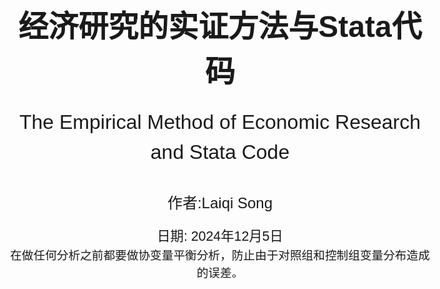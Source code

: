 <!-- 封面样式 -->
<style>
@page {
    size: A4;
    margin: 20mm;
}
body {
    font-family: Arial, sans-serif;
    font-size: 14pt;
    line-height: 1.5;
}
.cover-page {
    display: flex;
    flex-direction: column;
    justify-content: center;
    align-items: center;
    height: 100vh;
    text-align: center;
}
.cover-title {
    font-size: 36pt;
    font-weight: bold;
    margin-bottom: 20px;
}
.cover-subtitle {
    font-size: 24pt;
    margin-bottom: 40px;
}
.cover-author {
    font-size: 18pt;
    margin-bottom: 20px;
}
.cover-date {
    font-size: 16pt;
}
</style>

<!-- 封面内容 -->
<div class="cover-page">
    <div class="cover-title">经济研究的实证方法与Stata代码</div>
    <div class="cover-subtitle">The Empirical Method of Economic Research and Stata Code</div>
    <div class="cover-author">作者:Laiqi Song</div>
    <div class="cover-date">日期: 2024年12月5日</div>
    在做任何分析之前都要做协变量平衡分析，防止由于对照组和控制组变量分布造成的误差。
</div>

- [1.Random Experiment](#1random-experiment)
  - [1.1 Field Experiment](#11-field-experiment)
- [2.OLS](#2ols)
  - [1. **OLS回归** ](#1-ols回归-)
  - [2. **加权回归** ](#2-加权回归-)
  - [3. **广义最小二乘** ](#3-广义最小二乘-)
  - [4. **迭代加权最小二乘方法（不要求）** ](#4-迭代加权最小二乘方法不要求-)
  - [5. **岭回归** ](#5-岭回归-)
  - [5. **Lasso回归** ](#5-lasso回归-)
- [3.Limit dependent varible](#3limit-dependent-varible)
  - [1. **Logit模型** ](#1-logit模型-)
  - [2. **Probit模型**  ](#2-probit模型--)
  - [3. **泊松分布**](#3-泊松分布)
  - [4. **负二项回归**](#4-负二项回归)
  - [5. **零膨胀**](#5-零膨胀)
  - [6. **截尾回归**](#6-截尾回归)
  - [7. **Tobit模型**  ](#7-tobit模型--)
  - [8. **拟合优度**](#8-拟合优度)
- [4.Matching](#4matching)
  - [1. **精确匹配** ](#1-精确匹配-)
  - [2. **模糊匹配**](#2-模糊匹配)
  - [3. **倾向得分匹配PSM** ](#3-倾向得分匹配psm-)
- [5.Instrument Variable](#5instrument-variable)
  - [**1.弱工具变量检验**](#1弱工具变量检验)
  - [**2.外生性（排除性）检验**](#2外生性排除性检验)
  - [**3.过度识别检验**](#3过度识别检验)
  - [**4.Bartik Instrument（移动份额工具变量）**](#4bartik-instrument移动份额工具变量)
- [6.Panel Data](#6panel-data)
  - [**1.固定效应**](#1固定效应)
- [7.DID](#7did)
  - [**1.平行趋势假定（无法直接检验）**](#1平行趋势假定无法直接检验)
  - [**2.不满足平行趋势假定的解决方法**](#2不满足平行趋势假定的解决方法)
  - [***3.DID形式***](#3did形式)
  - [4.DID的扩展](#4did的扩展)
  - [**4.事件研究法ES**](#4事件研究法es)
- [8.RDD](#8rdd)
  - [**1.断点估计假设**](#1断点估计假设)
  - [**2.断点估计**](#2断点估计)
- [9.CIC](#9cic)
  - [1.CIC的原理](#1cic的原理)
  - [2.代码](#2代码)
- [10.SCM](#10scm)
  - [1.简介以及注意事项](#1简介以及注意事项)
  - [2.代码](#2代码-1)
- [11.时间序列模型](#11时间序列模型)
  - [1 有限分布滞后模型](#1-有限分布滞后模型)
  - [2.数据的趋势与季节性问题](#2数据的趋势与季节性问题)
- [12.生存分析](#12生存分析)
- [实用小代码stata](#实用小代码stata)
- [一些方法](#一些方法)
- [一些知识](#一些知识)

<div style="page-break-after: always;"></div>

## <div style="font-size:25px;text-align:center;">1.Random Experiment</div>

1. 在进行因果估计之前为了避免存在样本分布问题，或者选择性问题，通常会对对照组和样本组进行随机化分析，即计算对照组和实验组具有近似的样本分布。这样可以表示条件独立性。

    ```stata
    // 随机实验验证 对于分组进行验证 检查子组内的平衡
    gen subgroup = group(变量) // 生成分组变量   这个公式会生成一个新的变量，这个变量是根据原来的变量进行取分组值的
    bysort subgroup: summarize(变量) // 按照分组变量进行分组，然后对变量进行描述性统计 因为产生的太快了，需要一个变量一个变量跑 ，然后j子组内对照组和实验组进行对比
    ```

    - **分组求回归等公式**

    ```stata
    // 分组求回归等公式
    bys subgroup: logit/reg y x
    ```

2. 异方差和同方差的检查

   ```stata
   reg price rm crim //首先普通回归，看其残差图的分布推知误差，因为残差基本包含误差。
   rvfplot  //绘制残差图
   ```

3. 多重共线性检验

   ```stata
    reg y x controls //将面板数据当成截面数据做回归
    estat vif //方差膨胀因子 ，VIF最大不超过10，严格来说不应高于5
   ```

### <div style="font-size:25px;text-align:center;">1.1 Field Experiment</div>

田野试验结合 **实验室高度受控的环境以及自然试验的可拓展性的优点**，是一种在现实世界进行但是收到高度控制的实验，例如：对于控制组进行安慰剂处理，而对实验组进行实际处理来消除其他细小的差别。

***用处：***
其可以很好的控制一些心理变量，也具有较强的外部效度，同时也可以尽可能多控制其他的变量。

<!-- ------------------------------------------------------- -->

<div style="page-break-after: always;"></div>

## <div style="font-size:25px;text-align:center;">2.OLS</div>

>OLS的基本假设：
>1. 线性：因变量和自变量之间是线性关系
>2. 严格外生性：自变量与误差项之间不存在相关性，这保证了$E(\xi_i)=0$以及$E(\xi_ix_i)=0$  其检验为：研究人员可以比较 FE 和 FD 估计，或者在使用 IV 时比较 FE-2SLS 和 FD-2SLS 估计。如果二者产生显著差异，往往是违反了严格外生性。
>3. 无多重共线性：自变量之间不存在高度相关性
>4. 球形扰动项：同方差，无自相关

***误差项和残差项的是不同的，误差项就在那里，但是分布不知道，但是残差项则是根据你估计的好坏变化。***
>异方差指的是误差，由于误差项不确定，所以假设对于每一个i都有一个分布，由$\beta$的推导知异方差的影响，从回归分布图也可以看出来，同方差的分布相对于回归线是均匀的，但是异方差不均匀。（误差由于截距的存在，均值为0）

### <div style="font-size:20px;">1. **OLS回归** </div>

在进行ols回归时，为了保证ols估计无偏，满足条件，需要保证其是线性的。***利用作图***

```stata
reg y x1 x2 x3 //robust 异方差情况，可以通过i.x加固定效应
```

### <div style="font-size:20px;">2. **加权回归** </div>

由于不同方差的存在，直观上来说，对不同方差的数据进行相同加权是不合理的，***大方差加小权***。其中一个方法：用方差的倒数进行最小残差加权。
$$
\hat\mu= \arg \mathop{\min}\limits_{\mu} \sum_1^n \frac{(y-\mu)^2}{\sigma^2}
$$

```stata
reg y x1 x2 x3 [aweight = weight] //加权回归
```

此时ols是无偏的，但不是BLUE的。加权ols很好解决这一点。
***由于需要确切的知道误差的方差，这在现实中是不可能的，所以一般使用自己的加权，或者使用robust***

### <div style="font-size:20px;">3. **广义最小二乘** </div>
***当误差的方差已知（需要预测方差的形式）***，那么根据思想:
模型$y=x\beta+\epsilon$ 两边乘$\Sigma^{\frac{-1}{2}}$ 
以下是将该式子翻译为LaTeX代码的结果：
$$
y^* \triangleq \Sigma^{-1/2}y = \Sigma^{-1/2}X\beta + \Sigma^{-1/2}\varepsilon \triangleq X^*\beta + \varepsilon^*, \quad \varepsilon^* \sim (0, I_{n})
$$
已知该模型满足GM假设，则误差项的误差平方和为 
$$\Vert y^*-x^*\beta \Vert = (y-x\beta)^T\Sigma^{-1}(y-x\beta)$$ 
则其最优BLUE的估计$\hat{\beta}_{GLS}=(x^{*T}x^*)^{-1}x^{*T}y=(x^T\Sigma^{-1}x)^{-1}x^T\Sigma^{-1}y$
这就是广义最小二乘估计。

```stata
reg price rm crim
gen lny_resid = log(resid^2) //产生残差平方和对数的变量（为了线性回归回归）
reg lny_resid rm crim //进行残差回归，估计残差的具体形式
predict lnh, xb  //线性预测残差
gen var_pred = exp(lnh)  //预测的恢复 这里预测方差的形式
gls price rm crim, weights(var_pred)//GLS回归，使用var_pred为权重
```

### <div style="font-size:20px;">4. **迭代加权最小二乘方法（不要求）** </div>
若方差是较为复杂项，其中的方差也有参数需要求解，那么方法就是迭代加权。即固定$\theta$然后运用GLS，然后固定$\beta$，残差求解$\theta$
$$
Q(\theta,\beta)=(y-x\beta)^T\Sigma^{-1}(\theta)(y-x\beta)+log|\Sigma(\theta)|
$$

### <div style="font-size:20px;">5. **岭回归** </div>

[岭回归细节](https://www.bbbdata.com/text/29)
在普通的ols回归中，我们需要满足非共线性或秩条件，当存在共线性时会导致估计出现巨大偏误，参数无法估计，多重共线性检验可以用**vif**。而岭回归则可以避免这个问题，通过岭回归作为一种正则化方法。
**思想：** 核心思想是在OLS的基础上引入一个正则化项，通过对回归系数进行调整来 ***解决多重共线性问题*** 。正则化项是一个惩罚项，它能够约束回归系数的大小，降低模型的复杂度，防止过拟合
其损失函数为：
$$
L(w)=\sum_{i=1}^{N}(y-xw)^2+\alpha \sum_{i=1}^{n}(w_i)^2  
$$
其中$\alpha$为惩罚系数 ，n为系数数量
求解得$W=(X^TX+\alpha I)^{-1}X^TY$ 此时 对于x的秩条件放松，秩条件必然满足，$\alpha$控制的系数的大小
***怎么控制$\alpha$:*** ***岭迹图***，找到合适的$\alpha$，即不停的变动$\alpha$，然后看其残差的变化。
<div align="center">
    <img src="岭迹图.png" width="50%">
</div>

***确定思想：***（存在优先级）

- w,不要过大，过大会导致不稳定
- $\alpha尽量小$：在保障w不太大的情况下，尽量取更小的$\alpha$，防止过强的惩罚

<div align="center">
    <img src="岭回归情况2.png" width="50%">
</div>
<div  style="text-align:center;">不选</div>
<div align="center">
    <img src="岭回归情况1.png" width="50%">
</div>
<div  style="text-align:center;">w一般需要比较稳定</div>

```stata
//岭回归
ridgereg y x1 x2 x3..., l(lamda_value)  //lamda_value表示惩罚系数
// 定义一个岭参数的取值范围，这里从0.1到1，间隔为0.1
forvalues lambda = 0.1(0.1)1 {
    ridgereg y x, l(`lambda')
    est store ridge_`lambda'  // 将每次的估计结果存储起来，方便后续比较等操作
}
```

```stata
//岭迹图
// 选择因变量和自变量，这里以mpg为因变量，weight、length等为自变量举例
local yvar mpg
local xvars weight length foreign
//得到自变量的数量
local k : word count `x'
// 创建一个矩阵来存储系数估计值，行数为lambda值的数量，列数为自变量数量 + 1（包括lamda）
matrix coef_matrix = J(`=word count `lambda_values`',`=`k'+1',.)
// 循环进行岭回归并存储系数
local i = 1
foreach lambda of local lambda_values {
    ridgereg `yvar' `xvars', l(`lambda')
    matrix coef_matrix[`i',1] = `lambda' // 存储lambda值在第一列
    forvalues j = 1/`k' {
        matrix coef_matrix[`i',`j'+1] = _b[`xvars'[`j']]
    }
    local i = `i'+1
}
```

### <div style="font-size:20px;">5. **Lasso回归** </div>

*lasso回归也是为了治疗共线性，但是不像岭回归那样，其稀疏性会帮助去除一些变量，而不是保证秩条件，更加残暴* Lasso只起到变量筛选的问题
Lasso回归是在岭回归的基础上将惩罚函数改为了绝对值的函数，其损失函数为：
$$
L(w)=\sum_{i=1}^{N}(y-xw)^2+\alpha \sum_{i=1}^{n}|w_i|
$$
其他基本不变。Lasso方法一般采用坐标下降法进行求解初始化后不停迭代w，最后达到驻点。

<div align="center">
    <img src="迭代过程.png" width="50%">
</div>

***lasso reg***：
$$
  \mathop{\min}\limits_{w,b} \sum_{i=1}^{N}(y-xw)^2 \\
  s.t. \Vert w \Vert_1 \leq t
$$
***ridge reg：***
$$
  \mathop{\min}\limits_{w,b} \sum_{i=1}^{N}(y-xw)^2 \\
  s.t. \Vert w \Vert_2^2 \leq t
$$
可将t看作惩罚系数的程度，t越小，惩罚力度越大
<div align="center">
    <img src="稀疏性.png" width="50%">
</div>

易知，lasso的约束是正方形，而岭回归的约束则是圆形，因此lasso更容易产生稀疏性。KKT条件更容易到坐标轴上，因此更容易产生 ***稀疏性(去除不适合的变量)***。

```stata
lasso logit xy , selection(cv, alllambdas) stop(0) //lasso回归 可以根据数据选择logit还是liner，其中cv是交叉验证，alllambdas是所有的lamda值
Lassoknots //选择选值过程
Lassoknots //绘制交叉验证图，给出不同lamda下的交叉验证结果
coefpath,legend(on position(12) cols(4)) //coefpath函数来绘制lasso的系数路径（coefficient paths）
```

<!-- ------------------------------------------------------- -->
<div style="page-break-after: always;"></div>

## <div style="font-size:25px;text-align:center;">3.Limit dependent varible</div>

***为什么受限被解释变量不能使用OLS：OLS会产生异方差问题，同时会导致预测值大于1或者小于0，这没有意义。***
当相关变量是虚拟变量或选择变量时，我们必须使用其他模型，例如 logit 或probit模型来估计模型

### <div style="font-size:20px;">1. **Logit模型** </div>

```stata
logit y x1 x2 x3 //默认使用最大似然估计
//关于logit的迭代(optimal函数的要求)以及公式可以看崔学彬的ppt，就是MLE和回归的替换
logit y x1 x2 x3, or //odds ratio输出就是 exp(\beta)
//由于我们只能通过Odds变化的倍数推断出概率的变化方向，
//为了推断自变量变化一单位实际概率的变化。用边际处理利用logit求平均处理效应
margins, dydx(x1) //其求x1对因变量的平均处理效应，系数为概率变化值（百分比衡量）
//当 x1增加 1 个单位时，y=1的概率变化的百分比
margins, dydx(x1) at(x1=0) //求x1=0时的平均处理效应，其他值为均值
margins, dydx(x1) atmeans //求均值时的平均处理效应
```

<div style="color:blue;"><b>logit模型使用logit函数，而probit使用逆正态函数函数</b></div>  

### <div style="font-size:20px;">2. **Probit模型**  </div>

```stata
probit y x1 x2 x3 //默认使用最大似然估计
//由于无法使用probit模型求解odds，只能使用边际处理
margins, dydx(x1) //其求x1对因变量的平均处理效应，系数为概率变化值（百分比衡量）
//当 x1增加 1 个单位时，y=1的概率变化的百分比（概率本来就是百分比）
margins, dydx(x1) at(x1=0) //求x1=0时的平均处理效应
margins, dydx(x1) atmeans //求均值时的平均处理效应
```

### <div style="font-size:20px;">3. **泊松分布**</div>

条件1：一个事件的发生不影响其它事件的发生，即事件独立发生，不存在传染性、聚集性的事件。
条件2：因变量Y服从Poisson分布，总体均数𝜆 =总体方差σ²。

```stata
poisson y x1 x2 x3 vce(robust) //泊松回归,robust是异方差情况
poisson, irr //输出的是其均值变化倍数$exp(\beta)$，那么是期望发生次数𝜆的变化倍数
margins x //边际处理，得出平均发生次数,其他值为均值，是指变化一单位的因变量的变化
estat gof //泊松分布是否符合我们的数据，需要拟合优度卡方检验在统计上不显著
```

### <div style="font-size:20px;">4. **负二项回归**</div>

其服从的Poisson分布强度参数λ服从γ分布时，所得到的复合分布即为负二项分布
在负二项分布中，λ 是一个随机变量，方差λ(1+kλ)远大于其平均数，k为非负值，表示计数资料的离散程度。当趋近于0时，则近似于Poisson分布，过离散是负二项分布相对于Poisson分布的重要区别和特点。
可用拉格朗日算子统计量检验是否存在过离散，

```stata
nbreg y x1 x2 x3, vce(robust) //负二项回归
//负二项回归实际上和泊松回归一样，其数据过于离散，stata结果可以像泊松回归一样进行解释
//同时会输出一个拉格朗日算子统计量检验是否存在过离散。若原假设成立就可以用
```

### <div style="font-size:20px;">5. **零膨胀**</div>

其主要为了解决数据中存在大量的0值，同时其数据分布不符合泊松分布，因此需要进行零膨胀回归
零膨胀模型有两部分，泊松计数模型和用于预测多余零的 logit 模型
stata提供了Vuong统计量,Vuong”统计量很大 (为正数)，则应该选择零膨胀泊松回归

```stata
zinb y x1 x2 x3, vce(robust) //零膨胀负二项回归
//forcevuong: 用于比较 zinb和nb的模型效果
//forcevuong不能与 vce() cluster standard error 同用, 可先比较两个模型后再聚合标准误
zip y x1 x2 x3, vce(robust) //零膨胀泊松回归 参数与上同
```

### <div style="font-size:20px;">6. **截尾回归**</div>

截尾回归是指因变量的观测值只能在某个区间内取值，而不能取到某个区间之外的值。截尾回归的模型是对数线性模型，其估计方法是最大似然估计法。

```stata
truncreg y x1 x2 x3, ll(0) ul(1) //截尾回归 ll() 选项表示发生左截断的值，ul() 选项用于指示右截断值
```

### <div style="font-size:20px;">7. **Tobit模型**  </div>

归并回归 (censored regression) 模型
*当某个值大于或等于某一阈值时，就会出现上述归并，因此真实值可能等于某一阈值，但也可能更高*

```stata
tobit y x1 x2 x3 //截尾回归 ll() 选项表示发生左截断的值，ul() 选项用于指示右截断值
```

### <div style="font-size:20px;">8. **拟合优度**</div>

- Likelihood ratio index (LRI)似然比指数

   ```stata
   //需要储存模型
   estimates store 名称
   lrtest reduced_model full_model //需要其拒绝原假设
   ```

- Akaike Information Criterion (AIC)
   自动输出越小越好
- Bayesian Information Criterion (BIC)

    ```stata
    estat ic //输出AIC和BIC 选择最小的
    ```

- Hit rate


<!-- ------------------------------------------------------- -->
<div style="page-break-after: always;"></div>

## <div style="font-size:25px;text-align:center;">4.Matching</div>

<p style="text-align:center;"><span style="font-weight:bold;color:red;background-color: yellow">匹配的思路比较简单：匹配与处理组近似的反事实组进行平均</span></p>

###  <div style="font-size:20px;">1. **精确匹配** </div>

```stata
//需要两个数据集
merge 1:1 x using data2 //精确匹配,匹配后会生成一个新的数据集，其中包含了匹配成功的观测值
```

###  <div style="font-size:20px;">2. **模糊匹配**</div>

stata中没有模糊匹配的专有代码

```stata
//同一数据集中两列中的数据
matchit varname1 varname2 [, options]
*- 两个不同数据集中的数据
matchit idmaster txtmaster using "data2.dta"
//quired(varlist) 为可选择的命令，其允许用户指定一个或多个必须完全匹配的变量
reclink varlist using filename , idmaster(varname) idusing(varname) gen(newvarname) [required(varlist)]
//method()：reclink支持多种匹配方法
//idmaster(varname) idusing(varname)不一定相同
```

###  <div style="font-size:20px;">3. **倾向得分匹配PSM** </div>

其具有降维的力量，同时避免了因协变量较多带来的维度诅咒问题。由于倾向得分匹配是被处理的概率，因此可以通过被处理概率来进行匹配。即可以用Logit或Probit模型来估计倾向得分
这是由于倾向得分定理表示得分值也满足条件独立性，因此可以消除选择偏误。

- 倾向得分匹配

    ```stata
    logit treat x1 x2 x3 //使用treat作为因变量，其他协变量进行估计得分，这估计的是协变量相同时被处理的概率
    predict pscore, pr
    psmatch2 treat, pscore(pscore) outcome(y) //进行匹配
    ```

- 近邻匹配

    ```stata
    psmatch2 treat x1 x2, outcome(y) neighbor(n) //进行近邻匹配 1对n
    ```

- 带卡尺近邻匹配

    ```stata
    psmatch2 treat x1 x2, outcome(y) caliper(0.1) n(1) //进行近邻匹配 1对1,卡尺为0.1，只有在卡尺内部才行
    ```

- 核匹配
    核函数与其他的匹配不同，核函数会利用所有的数据，依据核函数进行加权。即对他们的Y进行加权

    ```stata
    psmatch2 treat x1 x2, outcome(y) kernel kerneltype(normal/biweight/epan/uniform/tricube) //进行核匹配
    ```


<!-- ------------------------------------------------------- -->
<div style="page-break-after: always;"></div>

## <div style="font-size:25px;text-align:center;">5.Instrument Variable</div>

我们在使用工具变量时，需要进行检验，最常见的就是排除性和相关性。  
进行IV时我们需要讲故事，并且数据检验其合理性：同时其最基础的工具变量回归的代码如下
***2sls只有当满足5个假设时才能是LATE，不然就是ATE，但是此时不准确，此时的2sls得出的系数由于工具变量的抵抗依从性，出现问题。***
```stata
ivregress 2sls y (x1 = z1 z2) x2 x3, robust
```

### <div style="font-size:20px;">**1.弱工具变量检验**</div>

1. **F检验**

    ```stata
    reg y x ,robust  // OLS回归估计
    ivregress 2sls y (x=z1,z2),robust  // 2SLS回归估计   
    reg x z1 z2,robust  // 第一阶段回归估计
    test z1 z2   //查看是否有弱工具变量问题，F检验 大于10即可 F估计与弱IV的关系来自于causal inference
    ```

    <div style="color:blue;"><b>可以通过以上的第一阶段回归查看第一阶段的参数从而判断工具变量的相关性</b></div>  
    也可以比较OLS和2SLS的结果，看看是否有差异

2. **Cragg-Donald检验**  
   一般条件是同方差，无自相关
    原假设是好的
    ```stata
    ivreg2 y (x1 x2 = z1 z2), robust  //Cragg-Donald检验,要大于 10
    ```
    假设扰动项为iid，则看CDW检验统计量。如果不对扰动项作iid的假设，则看KP W rk F统计量。所以加r选项时才有KP W rk F统计量，不加则没有。不管加不加r选项，CDW统计量总有。通常建议加上r选项
3. **Kleibergen-Paap Wald rk 检验** 无iid假设

    ```stata
    ivreg2 y (x1 x2 = z1 z2), robust   //Kleibergen-Paap检验,要大于 10。要求p值不能大于0.1
    ```
    在iid情况下看Anderson LM 统计量，在非iid情况下看Kleibergen-Paap rk LM统计量

4. **最小特征统计量** 大于10即可

### <div style="font-size:20px;">**2.外生性（排除性）检验**</div>

1. **Hausman检验**  

    ```stata
    //豪斯曼检验 这是在同方差条件下的检验
    reg y x1 x2
    estimates store ols
    ivregress 2sls y (x1 = z) x2
    estimates store iv
    hausman iv ols, constant sigmamore
    //chi - squared和p - value。p 小于0.05，拒原，认为变量是内生变量,p最好大一点
    ```

2. **DWH检验**  

    用上一个检验的结果就行，也会输出DWH检验的结果。这是在异方差条件下的检验

3. **GMM估计**

    ```stata
    ivregress gmm y (x1 = z1 z2), twostep robust     
    estat overid   //原假设：工具变量是有外生的
    ```

### <div style="font-size:20px;">**3.过度识别检验**</div>

1. **Sargan检验**  用于线性模型中的工具变量过度识别检验 --*需要满足工具变量多于内生变量*

    ```stata
    ivregress 2sls y (x1 = z1 z2)     //原假设为所有变量外生
    ```

2. **Anderson - Rubin 检验**  用于非线性模型或联立方程模型中的工具变量过度识别检验 --*需要满足工具变量多于内生变量* 
    以联立方程模型为例

    ```stata
    sysreg (eq1: y1 = x1 x2 (y2 = z1 z2)) (eq2: y2 = x3 x4 (y1 = z3 z4))
    test [eq1_y2] [eq2_y1]  // 原假设是不存在过度识别问题
    ```

3. **Hansen J统计量** 非iid时用Hansen J统计量
   和Sargon检验类似 非iid时用Hassen统计量 原假设为所有变量外生，iid时用Sargan统计量

### <div style="font-size:20px;">**4.Bartik Instrument（移动份额工具变量）**</div>

[Bartik Instrument解释](https://zhuanlan.zhihu.com/p/660930665)

工具变量可以很好的解决内生性问题，但最大的难点在于寻找合适的工具变量，因此发展出来两种寻找工具变量的思路。

一是，寻找一个巧妙的变量IV，使得IV与自变量相关（相关性假设）但是与扰动项不相关（外生性假设），并且通过了“弱工具变量检验”和“排他性检验”之后才能作为一个合格的IV，常见的IV有：气候、空间距离、犯罪率……但寻找这些变量通常比较困难，需要一定的创造性和想象力

二是，既然工具变量要求满足“相关性”和"外生性“的要求，**那就在已有变量的基础上构建一个新的外生的变量使其满足这2个要求**

1. **假设：（1）假设地区之间相互独立，忽略空间溢出或相关性；（2）假设样本数据具有稳定状态。（3）当各地区不同行业在初始年份的就业份额是外生时，才能保证TSLS估计量的一致性，此时可以使用Bartik IV**
在Bartik IV之前，常见在已有变量基础上构建新的外生IV的方法为"行业内其他公司（核心自变量）的均值（其他iv的构建）

<div align="center">
    <img src="Bartik代码.png" width="70%">
</div>

2. ***何时使用Bartik IV？***：
Bartik工具的原理是基于初始年份地区内行业的就业份额与国家层面行业的就业增长率的加权平均来构造Bartik IV。当劳动供给弹性估计方程的残差项  与地区层面行业的就业增长率相关时，可以使用Bartik IV解决面临的内生性问题

**在有限样本中，使用Bartik工具的两阶段估计量与使用行业份额作为工具的GMM估计量是等价的**

<div align="center">
    <img src="Bartik思路.png" width="70%">
</div>

3. **为什么使用Bartik IV？**

*本质*：利用个体初始的份额构成和总体的增长率来模拟出历年的估计值，得到的*估计值与实际值之间高度相关*，但与其他的残差项*并不相关*

通过论证发现，基于Bartik IV的两阶段最小二乘估计量在数值上等于以地方行业初始年份的份额为IV、以全国行业增长率为权重矩阵得到的GMM估计量，且份额衡量了对共同冲击的暴露程度，**Bartik IV估计以份额的外生性为前提。**

4. **如何使用Bartik IV？**

    检验外生性：
    1. 计算相关性
    2. 在受到冲击之前，检验具有不同行业份额地区的变化是否满足平行趋势，可以根据具有最大Rotemberg权重的工具来观察平行趋势，以及基于总体Bartik工具来观察平行趋势
    3. 利用过度识别检验来判断行业份额的外生性。该方法的前提假设是工具变量对所有个体的影响相同，即同质影响

5. Stata操作：ssaggregate 命令
   ```stata
    ssc install ivreg2, replace
    ssc install ivreghdfe, replace
    ssc install estout, replace
    ssc install ssaggregate, replace
    saggregate `location_vars' z [aw=wei], controls("`basecontrols'") l(czone) ///
    t(year) sfilename(Lshares)  n(sic87dd) s(ind_share)
   ```

<!-- ------------------------------------------------------- -->
<div style="page-break-after: always;"></div>

## <div style="font-size:25px;text-align:center;">6.Panel Data</div>
***相关性变为因果的重要条件就是不存在遗漏变量***

###  <div style="font-size:20px;">**1.固定效应**</div>

***注意是平衡面板***

1. **合并最小二乘法（**需要满足严格外生性，基本和下面的没啥差别）
2. **固定效应demean**

    ```stata
    xtreg y x1 x2 x3, fe  //固定效应
    ```

    其无法解释双向因果和随时间变化的异质性（这是由于demean去掉的是不随时间变化的异质性）
3. **注意事项**
    固定效应也有高纬度，当控制了高纬度就无需控制低纬度，有时候控制高纬度的固定会更准确，比如时间-省份固定效应







<!-- ------------------------------------------------------- -->
<div style="page-break-after: always;"></div>

## <div style="font-size:25px;text-align:center;">7.DID</div>

DID本来就是对于政策进行研究的，所以基本都会涉及时间，而在队列DID中将时间分块

***<font color=red>DID的假设:</font>***

1. 平行趋势假设（认为事前平行使反事实也平行
2. 政策影响无溢出效应或交互效应（SUVTA）
3. 无预期效应
4. 处理效应同质
5. 线性函数假设，就是和回归类似的相同假设

***平行趋势假设和安慰剂检验必做***
>DID流程：
    1. 首先进行平行趋势检验，根据实际的处理多期还是同时间进行
    2. 其次进行根据实际情况选择DID大家庭
    3. 安慰剂检验，稳健性检验，异质性检验

###  <div style="font-size:20px;">**1.平行趋势假定（无法直接检验）**</div>

1. ***用多期数据进行之前期数的假定，作图来看是否满足***但是这不是并不是充分条件，只是经验假设

```stata
xtdidreg 方法画图
```
2. ***滞后期以及提前期加入*** 多期的平行趋势检验，若 ***是多时点DID，那么这就是<font color=green>事件研究法</font>***
**同一时间处理：**
    其前期系数需要接近0，而滞后期系数需要是显著的，**这是因为系数为0表示这一项的对照组的结果和有这一项的处理组的结果的，在其他效应不变的情况下，是平行的**
    滞后期的系数是所有**组的处理后期**的加权平均值，而这里可能存在**组异质性偏差**。同时滞后期每年的系数不同，是因为可能存在**政策的时间效应以及纯时间效应**（可以看下文的数据结构）

```stata
//和上面的代码基本相同，但是加入了前期和滞后期
xi: reg lnr i.repeal*i.year i.fip acc ir pi alcohol crack poverty income ur if bf15==1 [aweight=totpop], cluster(fip)
//这里i表示对于其取值进行虚拟变量分类，stata中会选择一个类别作为基准变量，这样可以避免共线性。那么就有（3-1）*（5-1）个变量，同时这也会将每个虚拟变量放进去。
//xi是 Stata 中的一个前缀命令，主要用于处理分类变量的交互项。它会自动为分类变量创建虚拟变量，以便更好地进行回归分析。
```

<p style="text-align:center;"><span style="font-weight:bold;color:red;background-color: yellow">剩下的画图命令可以参考坎宁安的代码</span></p>

<div align="center">
    <img src="stata的生成.png" width="50%">
</div>

<div align="center">
    <img src="加入多期.png" width="50%">
</div>

**同一时间处理：** 检查平行趋势就需要事件研究法



###  <div style="font-size:20px;">**2.不满足平行趋势假定的解决方法**</div>

1. ***增加组-时间固定效应*** 这是为了**去除组的时间异质性**

```stata
//teset告诉我们面板数据的实际结构
xtset id year // 设置以id为个体维度，year为时间维度的面板结构
gen did = treated * (year >= 政策实施时间点)  // 政策是在2010年实施，那就是(year >= 2010)(多期可以用前期的数据的做平行趋势检验)
xtreg y treated (year >= 政策实施时间点) did i.group_id#i.year, fe  // DID 可加聚类稳健的标准误 vce(cluster group_id)
```

2. ***三重差分*** 这是为了**去除时间的异质性**
三重差分和实际的二重差分也是使用xtreg命令，但是根据函数形式，其需要构建更多的二重交互项和一个三重交互项
其实际上是在二重差分的基础上，加入了大组（州）中的不与控制相关的另一个组，从而进行差分去除大组内的平行趋势的干扰，***但是在实际上这并不是充分的，因为无法保证安慰剂组与实验组在两大组内的关系相同***

<p style="text-align:center;"><span style="font-weight:bold;color:red;background-color: yellow">可以去坎宁安那里偷图和代码</span></p>

```stata
xtset id year // 设置以id为个体维度，year为时间维度的面板结构
gen 多个did
xtreg y 多个did 控制变量  聚类稳健的标准误 //同时也可以加入分组-时间的固定效应
```

3. ***使用安慰剂检验***(证伪检验，是否满足平行趋势)
***核心思想：*** 通过构造虚拟的干预（通常是模拟出不存在实际影响的 “假” 处理情况），然后按照与原研究相同的分析步骤去进行分析，如果在这种虚拟情况下依然得出类似原研究中有显著影响的结果，那就意味着原结果可能是受到了其他未控制因素等偏误影响而不可靠；反之，如果虚拟情况下没有得出显著结果，则在一定程度上可以增强对原研究中所发现因果关系等结论的信心。

>安慰剂检验实际上：就是找到安慰剂组再进行一次DID，如果系数为0那么就证明平行趋势假设是有效的

```stata
reg y treated##time,fe //这里的##表示同时加入两个自变量和他们的交互项
同时在断点RDD中仍然存在着安慰剂检验也是差不多，检验是否存在操纵以及其他变量的跳变
```
   *主要方法*
   1. 改变政策发生时间
   2. 随机生成实验组，需要重复多次
   3. 替换样本
   4. 替换变量

### ***<div style="font-size:20px;">3.DID形式</div>***

1. ***政策（处理效果）不随时间变化，即之前的时间趋势基本不变***

<table>
<thead>
<tr class="header">
<th>id</th>
<th>year</th>
<th>y</th>
<th>d</th>
<th>t</th>
<th>dt</th>
</tr>
</thead>
<tbody>
<tr class="odd">
<td>1</td>
<td>1</td>
<td>3</td>
<td>1</td>
<td>0</td>
<td>0</td>
</tr>
<tr class="even">
<td>1</td>
<td>2</td>
<td>4</td>
<td>1</td>
<td>0</td>
<td>0</td>
</tr>
<tr class="odd">
<td>1</td>
<td>3</td>
<td>5</td>
<td>1</td>
<td>0</td>
<td>0</td>
</tr>
<tr class="even">
<td>1</td>
<td>4</td>
<td>6</td>
<td>1</td>
<td>0</td>
<td>0</td>
</tr>
<tr class="odd">
<td>1</td>
<td>5</td>
<td>10</td>
<td>1</td>
<td>1</td>
<td>1</td>
</tr>
<tr class="even">
<td>1</td>
<td>6</td>
<td>11</td>
<td>1</td>
<td>1</td>
<td>1</td>
</tr>
<tr class="odd">
<td>1</td>
<td>7</td>
<td>12</td>
<td>1</td>
<td>1</td>
<td>1</td>
</tr>
<tr class="even">
<td>1</td>
<td>8</td>
<td>13</td>
<td>1</td>
<td>1</td>
<td>1</td>
</tr>
<tr class="odd">
<td>2</td>
<td>1</td>
<td>1</td>
<td>0</td>
<td>0</td>
<td>0</td>
</tr>
<tr class="even">
<td>2</td>
<td>2</td>
<td>2</td>
<td>0</td>
<td>0</td>
<td>0</td>
</tr>
<tr class="odd">
<td>2</td>
<td>3</td>
<td>3</td>
<td>0</td>
<td>0</td>
<td>0</td>
</tr>
<tr class="even">
<td>2</td>
<td>4</td>
<td>4</td>
<td>0</td>
<td>0</td>
<td>0</td>
</tr>
<tr class="odd">
<td>2</td>
<td>5</td>
<td>5</td>
<td>0</td>
<td>1</td>
<td>0</td>
</tr>
<tr class="even">
<td>2</td>
<td>6</td>
<td>6</td>
<td>0</td>
<td>1</td>
<td>0</td>
</tr>
<tr class="odd">
<td>2</td>
<td>7</td>
<td>7</td>
<td>0</td>
<td>1</td>
<td>0</td>
</tr>
<tr class="even">
<td>2</td>
<td>8</td>
<td>8</td>
<td>0</td>
<td>1</td>
<td>0</td>
</tr>
</tbody>
</table>
很明显可以看出，政策的y虽然在一直变化，但是去除了时间趋势之后，其真正的处理效应是不变的。

***2. 政策（处理效果）随时间变化，即之前的时间趋势基本不变***
<table>
<thead>
<tr class="header">
<th>id</th>
<th>year</th>
<th>y</th>
<th>d</th>
<th>t</th>
<th>dt</th>
</tr>
</thead>
<tbody>
<tr class="odd">
<td>1</td>
<td>1</td>
<td>3</td>
<td>1</td>
<td>0</td>
<td>0</td>
</tr>
<tr class="even">
<td>1</td>
<td>2</td>
<td>4</td>
<td>1</td>
<td>0</td>
<td>0</td>
</tr>
<tr class="odd">
<td>1</td>
<td>3</td>
<td>5</td>
<td>1</td>
<td>0</td>
<td>0</td>
</tr>
<tr class="even">
<td>1</td>
<td>4</td>
<td>6</td>
<td>1</td>
<td>0</td>
<td>0</td>
</tr>
<tr class="odd">
<td>1</td>
<td>5</td>
<td>8</td>
<td>1</td>
<td>1</td>
<td>1</td>
</tr>
<tr class="even">
<td>1</td>
<td>6</td>
<td>11</td>
<td>1</td>
<td>1</td>
<td>1</td>
</tr>
<tr class="odd">
<td>1</td>
<td>7</td>
<td>15</td>
<td>1</td>
<td>1</td>
<td>1</td>
</tr>
<tr class="even">
<td>1</td>
<td>8</td>
<td>20</td>
<td>1</td>
<td>1</td>
<td>1</td>
</tr>
<tr class="odd">
<td>2</td>
<td>1</td>
<td>1</td>
<td>0</td>
<td>0</td>
<td>0</td>
</tr>
<tr class="even">
<td>2</td>
<td>2</td>
<td>2</td>
<td>0</td>
<td>0</td>
<td>0</td>
</tr>
<tr class="odd">
<td>2</td>
<td>3</td>
<td>3</td>
<td>0</td>
<td>0</td>
<td>0</td>
</tr>
<tr class="even">
<td>2</td>
<td>4</td>
<td>4</td>
<td>0</td>
<td>0</td>
<td>0</td>
</tr>
<tr class="odd">
<td>2</td>
<td>5</td>
<td>5</td>
<td>0</td>
<td>1</td>
<td>0</td>
</tr>
<tr class="even">
<td>2</td>
<td>6</td>
<td>6</td>
<td>0</td>
<td>1</td>
<td>0</td>
</tr>
<tr class="odd">
<td>2</td>
<td>7</td>
<td>7</td>
<td>0</td>
<td>1</td>
<td>0</td>
</tr>
<tr class="even">
<td>2</td>
<td>8</td>
<td>8</td>
<td>0</td>
<td>1</td>
<td>0</td>
</tr>
</tbody>
</table>
很容易看出去除了时间效应之后，其处理效应即政策效应也是变化的

***多期DID存在的问题***：

1. **处理效应随时间变化问题 导致一开始的平行趋势失效**
2. 处理效应异质性问题 --导致了负权重的发生，即最后一期的权重过大导致正处理被其中的负号抵消。
3. ***注意：*** 和处理的个体异质性有，就是加权使得负权重出现，对于坏的加大权，就是加权培根分解的第一项出现问题。
<p style="text-align:center;"><span style="font-weight:bold;color:red;background-color: yellow">主要是坏的控制组，用已经处理的组当作控制组</span></p>

### <div style="font-size:20px;">4.DID的扩展</div>
[DID大家庭参考](https://yuzhang.net/2023/10/25/Handbook%20of%20DID%20family_20231026/)

根据不同的情况，我们可以使用不同DID的变种

1. 标准DID(两期)

[连享会命令](https://mp.weixin.qq.com/s?__biz=Mzk0MDI1NTgyOQ==&mid=2247583584&idx=4&sn=1a0c896e4b48d44f8b954a3d8771849a&chksm=c2e7b85af590314c1fdbcb50512e5b28b1a6303b34452f3755839ab257768f4ad915523b11bf&scene=90&subscene=245&sessionid=1734335298&ascene=56&fasttmpl_type=0&fasttmpl_fullversion=7517157-en_US-zip&fasttmpl_flag=0&realreporttime=1734335310139&clicktime=1734335310&enterid=1734335310&devicetype=android-31&version=280036f1&nettype=ctnet&abtest_cookie=AAACAA%3D%3D&lang=en&exportkey=n_ChQIAhIQWr6z5udLne0hKqvgMunJORLfAQIE97dBBAEAAAAAAItBD7zLV2sAAAAOpnltbLcz9gKNyK89dVj02r7JnDEllobcaNLCSl4LEmDt%2B2M0DJz0tkIu8DFj9xe%2FZndUuKt%2BKV5wV6KdjALH%2FCOOW2iKDhtPi5f4y%2BwTSkvdaJdC3OuoyIKOJQ0veaRoMuU%2BrTQu097vE2UqpUrkHHzb96a7lDB29TukSINutc%2F991YArdW9HaFNTVCjHmzDrHSvfVI8CT5828yr2UQREmWQAMzLhhRwEt%2FsCAn4yHE6ECzCSbssQ29n%2FXrxw1n8%2BASnVCzwy9I%3D&pass_ticket=ygfLKR%2B1dTYYdpFvqe92hgYUGeWjD3WuTvsDeNjCLWni1ODVTe7Cz5L21AbpAC7A&wx_header=3)
```stata
//生成交互项
gen did = treated * time
xtset id year//设定时间和个体
//进行双向固定效应的DID估计（个体和时间固定效应）
xtreg y treated time did, fe
// 也可用reghdfe命令 加多个固定效应
//采用estfe进行固定效应yes/no的估计
reghdfe y treated time did, absorb(id year) 
```

2. <font color=red>多期DID</font>，异时DID-- ***由于个体变量受处理时间不同导致***

[TWFE以及多期DID事件研究法操作](https://mp.weixin.qq.com/s/k2kxnRvzHFk3LLdwByZzyw)
其操作经常会出现多重共线性问题，那么可以采用自己去掉基期，但是最好去现期和前期，不然若是去掉滞后期，若前期的系数的显著的，那么就无法分别前期系数的差异了。（相对于不显著显著，那么到底显不显著）。可以自己通过操作进行去除，事件研究法就可以这样。

```stata
//这也是事件研究的方法，看系数
//eventstudyinteract 人为舍弃-1期，最后一组为从不处理组，删除最后一期
drop if wave==11
gen time_to_treat =wave-wave_hosp
replace time_to_treat = 0 if wave_hosp==11
gen treat = !(wave_hosp==11)
gen never_treat=(wave_hosp==11)
tab time_to_treat
forvalues t= -3(1)2{
	if `t'<-1{
		local tname = abs(`t')
		gen g_m`tname'=time_to_treat==`t'
	}
	else if `t'>=0{
		gen g_`t'=time_to_treat==`t'
	}
}
eventstudyinteract oop_spend g_*,cohort(wave_hosp) control_cohort(never_treat) absorb(i.hhidpn i.wave) vce(cluster hhidpn)


//4.无从不处理组
gen time_to_treat =wave-wave_hosp
gen treat = !(wave_hosp==11)
gen never_treat=(wave_hosp==11)
tab time_to_treat
forvalues t= -3(1)3{
	if `t'<-1{
		local tname = abs(`t')
		gen g_m`tname'=time_to_treat==`t'
	}
	else if `t'>=0{
		gen g_`t'=time_to_treat==`t'
	}
}
eventstudyinteract oop_spend g_*,cohort(wave_hosp) control_cohort(never_treat) absorb(i.hhidpn i.wave) vce(cluster hhidpn)
```

<div align="center">
    <img src="stagger did数据.png" width="70%">
</div>

可以采用 $panelview$ 命令进行可视化
<font color=purple>但是多期did存在平行趋势以及时间的处理异质性等原因</font>导致多期DID估计的平均处理效应**不准确**，分别反映在培根分解上（处理的个体异质性导致加权权重出现问题，出现负权重冲解出来）
多期 DID 估计的最后系数 ***是多个不同处理效应（不同组）的加权平均（异质性）(按照占有比重加权，但是组异质类似于2sls那种)*** 
<p style="text-align:center;"><span style="font-weight:bold;color:red;background-color: yellow">根据代码的实际操作，是用滞后期进行操作的，那么不管任何处理时间的组，都存在滞后期，那么就一定存在对照组以及加权问题</span></p>
<div align="center">
    <img src="DID问题存在的元原因.png" width="70%">
</div>

<div align="center">
    <img src="异时DID.png" width="70%">
</div>

<p style="text-align:center;"><span style="font-weight:bold;color:red;background-color: yellow">上面的式子很容易发现最后的处理组无法对照产生的误差（普通组自我对照也有时间趋势问题），也可以看出Treat_it若最后处理组和前期处理组（所有），那么都是1，就会产生偏误，</span></p>

   1. Bacon decomposition--培根分解（加权解决异质处理效应）
      培根提出双向固定效应估计量等于数据中所有可能的两组或两期估计量的加权平均值（多期最后一期出现问题），这是一种评估偏误的手段。可以看出交叠DID的应用效果。
      其假设为：1. 平行趋势假设 2. 随时间固定的处理效应
      其培根分解的第三项是由于处理时间趋势异质性以及时间趋势造成的差异，前两项的处理效应被冲解为**负权重**
      培根认为所有处理期的对照组都是未处理期之前期的加权（包括已经处理的组）
      ***双向固定效应估计量 (TWFEDD) 等于数据中所有可能的两组或两期 DD 估计量的加权平均值。***

       <div align="center">
           <img src="Bacon分解.png" width="70%">
       </div>

       ***该式子告诉我们主要是平行趋势假定以及时间不变的处理效应而时间趋势异质性（个体时间跳跃以）被两个假设给内部消除了，处理效应的异质性会使加权的权重出现问题***
       但是培根分解无法解决**负权重**的显示

       ```stata
       bacondecomp asmrs post pcinc asmrh cases, stub(Bacon_) robust //这里是培根分解，post为处理变量
       ```
       [培根分解操作及解释](https://mp.weixin.qq.com/s/NKy9uBMzijNzn6tR6lTXpQ)

   2. Callaway and Sant'Anna 的识别异质性did的想法：
      其适用情景：

      - 时间分为多期
      - 实验组受到政策冲击的时间并非同一
      - 实验组和对照组只有在控制了协变量之后才满足平行趋势假定

      ***结果与TWFE做比较，可以看看基准回归是否合理***
      不存在从未接受处理组时，  Callaway and Sant'Anna 提出的估计量可以使用尚未接受处理组作为控制组，IＷ 估计量则需 要对样本进行删减并使用最后接受处理的样本作为控制组
      ```stata
      csdid depvar [indepvars] [if] [in] [weight], [ivar(varname)] time(varname) gvar(varname) [options]
      //添加 agg(aggtype) 选项，用于选择计算平均处理效应的加权方法。可选择的加权方法包括：simple 对应上述的 Simple ATT；group 对应上述的 Group ATT；calendar 对应上述的 Calendar Time ATT；event 对应上述的 Dynamic ATT。
      //notyet: 定义 “从未被处理” 的样本 (Nevered-treated) 和 “还未被处理” 的样本 (Not-yet-treated) 为对照组。当不添加 notyet 时 (默认情况)，只选择 “从未被处理” 的样本 (Nevered-treated) 作为对照组。
      //加 method(method) 选项，用于选择估计方法。可选择的估计方法包括：drimp 为基于逆概率加权最小二乘法得到的双重稳健 DID 估计量，为默认估计方法；dripw 为基于逆概率的普通最小二乘法得到的双重稳健 DID 估计量；reg 为普通最小二乘法；stdipw 为标准化的逆概率加权法；ipw 为逆概率加权法。
      ```
      
   3. Stacked DID 堆叠DID
      每个堆叠包括来自同一时间段内接受治疗的一组单位和从未接受过治疗的所有单位的所有观察结果。通过将单个治疗单位队列与从未治疗过的单位进行比较，在每个堆叠中确定效果。
      如果效果因治疗队列而异，则可能会偏向双向固定效应
      ```stata
      stackedev {outcome} {leads_lags_list} [if] [in] [weight] , cohort(variable) time(variable) never_treat(variable) unit_fe(variable) clust_unit(variable) [options]  
       ```

      ***谨慎采用***
   4.  did2s 两步回归法
      当处理组个体接受处理的时间是交错的，而且平均处理效应随着组别以及时间发生变化时，常见的双重差分估计就不能识别一个典型处理效应并做出合理的度量
      在第一阶段识别组别效应和时期效应，在移除了组别效应和时期效应之后，在第二阶段，通过比较处理组和对照组的结果差异来识别平均处理效应。两阶段方法对于被处理的时间是交错的以及处理效应具有异质性的情况下估计结果是稳健的
   5. did_multiplegt 多期多个体模型
       解决多期多个个个体，处理从进入到退出的过程
   6. did_imputation 事件研究法的稳健估计量
       其为插补估计量，用其他的y0作为控制组进行估计
       ***思想：*** 利用从 未接受处理的样本或尚未接受处理的样本估计出每个处理组个体每个时期的反事实结果。 此后， 计算处理组个体的处理效应， 即真实结果与反事实结果的差。 最后， 将个体层面 的处理效应进行加总， 即得到平均处理效应的估计。
       ***基于插补的估计值有很多***

---

3. 广义DID--若冲击在全部数据中存在，无控制组，前提是个体受冲击的影响不同，或随着时间改变，其政策影响变化
***其实用RDD比DID好***

4. 异质DID--实际上就是多时点did的翻版，其中的问题存在于处理效应的异质性，但是 ***普通的组间异质性并不会出现偏差*** 。
   

5. 队列DID--利用队列代替时间，利用截面数据代替序列数据

队列DID主要用于无法使用面板数据的情况，但是我们也可以通过对于和时间有关的截面数据构建DID统计量（比如出生年份等）
***传统的面板数据是每个时间个体都需要有数据（平衡面板），但是截面数据，则没有具体的要求，不一定要求个体相同。***
[复现经典队列DID代码：下乡知青对农村教育的影响](https://mp.weixin.qq.com/s?__biz=MzU4ODU3NjM2MA==&mid=2247485140&idx=1&sn=c3bf715a9429ec502dd775c7e618eed9&chksm=fddbe5d3caac6cc50f77a92afe5d4893c6f27bce4d385df4764033423bc8708842b11ddeecd9&token=1767907936&lang=zh_CN#rd)
这个队列DID就是用出现年份划分作为受冲击前后的差，用去了知青和没去知青作为对照组。进行差分构建交互项。
同时也分为标准情况和简约情况，就是经典二期did，和加入滞后项和先前项的区别。
使用横截面数据来评估某一历史事件对个体的长期影响。常用于评估特殊历史事件对个体和家庭的长期影响（通常使用的都是横截面数据）。与标准DID相似，队列DID也有两个维度的变异，通常而言，一个维度是地区，另一个维度是出生（年龄）队列
```stata
reghdfe yedu c.sdy_density#c.treat male han_ethn if rural==1, absorb(region1990 prov#year_birth c.primary_base#year_birth c.junior_base#year_birth) cluster(region1990)
//基本所有DID都是这个类似的方法
```

6. 混合截面DID

###  <div style="font-size:20px;">**4.事件研究法ES**</div>

[为了平行趋势](https://yuzhang.net/2023/11/11/Handbook%20of%20Event%20Study/#正确控制组群异质性时间趋势)
[ESA太细节](https://zhuanlan.zhihu.com/p/649264012)
事件研究法为冲击的时间动态提供了丰富的细节（以图形直观展示），同时也可以用于检验平行趋势假设。
使用TWFE时，事件研究的对象应该 ***满足的假设*** （即下图a、b的情况）：
1. 平行趋势假设
2. 无预期效应假设
3. 同质性处理效应路径假设

事件研究是将DID处理效应的箱子打开，将平均处理效应拆解为一系列“两组-两期”DID组合加权平均，有时事件研究法也被称为动态DID
使用事件研究法，我们可以发现**在事前不存在处理效应**，**事后处理效应凸显**，且**效应的大小随时间增大**

***代码存在于链接中*** 当然存在异质性时间处理效应也会存在问题，异质性会使加权权重出现问题。


<p style="text-align:center;"><span style="font-weight:bold;color:red;background-color: yellow">由于事件研究法以及基准的多期did都是滞后期以及先期，因此无法避免坏控制组的存在，所以有偏，必须满足条件。同时分割多个虚拟变量会造成多重共线性，需要找到基期。可以多试试。后期的处理效应显不显著没有关系，只要处理期显著，先期不显著就可以了。</span></p>

<!-- ------------------------------------------------------- -->

<div style="page-break-after: always;"></div>

## <div style="font-size:25px;text-align:center;">8.RDD</div>

[陈强RDD框架](https://www.stata.com/meeting/china24-Uone-Tech/slides/China24_Chen.pdf)

###  <div style="font-size:20px;">**1.断点估计假设**</div>

1. **连续性假设：** 除D外，Y是连续的，以及其他的变量也是连续的，不允许跳跃
2. **有效性分配：** 规则D不受操纵，需要检测两侧的变量分布，密度检验
3. **跳跃性假设：** 被解释变量必须在断点处跳跃

```stata
//stata代码
```

### <div style="font-size:20px;">**2.断点估计**</div>

断点估计最需要注意的几个点：

1. 带宽的选择
2. 





```stata
//断点估计值 ，这个命令还能检验斜边量的两边平衡
rdrobust y 断点变量,covs(协变量) //点估计值就是截距，还有置信区间
rdrobust outcome_variable running_variable, c(cutoff_value) fuzzy(treatment_variable) //这个是模糊断点,其中定义了模糊断点的选项，以及断点值，一般不需要设置，fuzzy内部放处理变量
rdrobust cod_any agemo_mda, covs(firstmonth) kernel(uniform) //表示用核函数进行加权，这里是均匀核函数
rdrobust cod_any agemo_mda, covs(firstmonth) p(2) //采用局部多项式拟合，这里用的是2项式，为了避免非线性，这里还没有用到窗口
rdrobust cod_any agemo_mda, covs(firstmonth) b(40) //采用40的带宽进行估计
```

<!-- ------------------------------------------------------- -->



<div style="page-break-after: always;"></div>

## <div style="font-size:25px;text-align:center;">9.CIC</div>

### <div style="font-size:20px;">1.CIC的原理</div>

CIC的实际出现是为了解决DID所不能解决的 ***连续性以及非线性*** 的问题，但是同时也是需要 ***平行趋势假设***的，同时解决了 ***异质性的平均处理效应***的问题。

<div align="center">
    <img src="CIC公式.png" width="70%">
</div>

其中第一个数字表示组别，第二个数字表示期数。而具体的反事实是指用反函数构建出一个出一个控制组的从0到1期的映射，然后用这个映射来进行处理组的映射，最后得到处理效应。

<div align="center">
    <img src="CIC模型图.png" width="70%">
</div>

<p style="text-align:center;"><span style="font-weight:bold;color:red;background-color: yellow">实际的回归公式和DID的差不多只是构建的反事实比较巧妙</span></p>

### <div style="font-size:20px;">2.代码</div>

```stata
// cic一般是两期
cic estimator depvar tvar pvar [varlist] [if] [in] [weight] [,
options]
// depvar是被解释变量
// tvar 是为组别变量 0-1
// pvar 是时期变量 0-1 DID中的处理期
// varlist 是协变量组
// cic 后面可以有选项  continuous 代表估计量是连续性的结果
//dci 代表的是离散的结果 满足条件独立假设即是随机实验
// bounds 表示更低或者更高的受限离散估计
// all 代表 以上所有都来一次
cic continuous wage TREAT POST, vce(bootstrap, reps(50))
bootstrap, reps(50): cic all wage TREAT POST, at(50 90) did vce(none)
cic all wage TREAT POST, vce(delta) at(50)
cic dci wage TREAT POST i.occupation, at(50) vce(bootstrap, reps(50))
// at 表示一个cic结果百分位的列表，默认是(10(10)90)
// vce 代表的是方差的估计方法
// untreated 估计控制组的反事实影响
// 跟着上面的例子就差不多
```




<!-- ------------------------------------------------------- -->

<div style="page-break-after: always;"></div>

## <div style="font-size:25px;text-align:center;">10.SCM</div>

### <div style="font-size:20px;">1.简介以及注意事项</div>

***前提：***

1. MSPE最优化产生的值仍然较高，不满足要求
2. 实际上还是线性匹配，导致对于非线性的函数的匹配效果太差
3. 溢出效应导致无法很好匹配（一种内生性影响）

SCM是一种定量比较案例，使用***样本池中个体的加权平均值***来模拟反事实。

<p style="text-align:center;"><span style="font-weight:bold;color:red;background-color: yellow">最终还是需要加权进行匹配（用匹配哪里的方法：具体的公式原理有些不同（需要注意））</span></p>

优势：

1. 排除了外推法
2. 反事实的构建不需要在研究的设计阶段就获得处理后的结果。
3. 所选择的权重明确了每个个体对反事实的贡献，而且是显性的
4. 补充了定性研究的不足。缩小与定量研究的差距

<div align="center">
    <img src="SCM公式.png" width="70%">
</div>

<div align="center">
    <img src="SCM公式1.png" width="70%">
</div>
<div align="center">
    <img src="SCM求解步骤.png" width="70%">
</div>
<div align="center">
    <img src="SCM步骤1.png" width="70%">
</div>
<div align="center">
    <img src="SCM步骤2.png" width="70%">
</div>
<p style="text-align:center;"><span style="font-weight:bold;color:red;background-color: yellow">先取权重W，再最优化V，其最优化的匹配是通过处理前期的匹配完成的</span></p>

***如果干预前的拟合不好，或干预前期数太短，则不建议使用合成控制法***

>note：合成控制法不仅仅是运行`synth`命令，必须通过安慰剂的推断找到p值，检查协变量的平衡性，最后检查有效性。
多期-一个处理组的SCM，一般采用使用安慰剂检验的方法，来检验其处理效应的显著性。通常会存在两幅图片。

```stata
synth depvar predictorvars(x1 x2 x3) , trunit(#) trperiod(#)   ///
   [ counit(numlist) xperiod(numlist) mspeperiod()  ///
   resultsperiod() nested allopt unitnames(varname) ///
   figure keep(file) customV(numlist) optsettings ]
   " y "为结果变量（outcome variable）" x1 x2 x3 "为预测变量（predictors）。
   必选项" trunit(#) "用于指定处理地区（trunit 表示 treated unit）。
   必选项" trperiod(#) "用于指定政策干预开始的时期（trperiod 表示 treated period）。
   选择项" counit(numlist) "用于指定潜在的控制地区（即 donor pool，其中 counit 表示 control units），默认为数据集中的除处理地区以外的所有地区。
   选择项" xperiod(numlist) "用于指定将预测变量（predictors）进行平均的期间，默认为政策干预开始之前的所有时期（the entire pre-intervention period）。
   选择项" mspeperiod() "用于指定最小化均方预测误差（MSPE）的时期，默认为政策干预开始之前的所有时期。
   选择项" figure "表示将处理地区与合成控制的结果变量画时间趋势图，
   选择项"resultsperiod()"用于指定此图的时间范围（默认为整个样本期间）。
   选择项" nested "表示使用嵌套的数值方法寻找最优的合成控制（推荐使用此选项），这比默认方法更费时间，但可能更精确。在使用选择项"nested"时，如果再加上选择项" allopt "（即" nested allopt "），则比单独使用"nested"还要费时间，但精确度可能更高。
   选择项" keep(filename) "将估计结果（比如，合成控制的权重、结果变量）存为另一 Stata 数据集（filename.dta），以便进行后续计算。
```


<div align="center">
    <img src="合成控制趋势图.png" width="70%">
</div>

<div align="center">
    <img src="推理的检验统计量.png" width="70%">
</div>

<div align="center">
    <img src="p值的计算.png" width="70%">
</div>

<div align="center">
    <img src="推理统计量直观图.png" width="70%">
</div>

***可以看出在进行每个个体的合成控制的安慰剂检验后，最后得到前后的MSPE趋势图，可以看出最后黑线代表的加州是趋势最大的，由于实际上碰巧看见加州最大的概率为1/39为0.026明显小于0.05，所以可以认为加州的处理效应是显著的。***

<p style="text-align:center;"><span style="font-weight:bold;color:red;background-color: yellow">合成控制与匹配仍有一些区别，合成控制匹配时存在权重w，为了构建后面的合成控制组，而匹配则没有，并且匹配用的是最邻近。同时合成控制法是由两个权重的，第二权重v是对于干预前期进行匹配得到的结果，是对于其w最优化得到的结果，因为大佬说，前期数据多时，前期匹配可以减少未观测因素的影响。所以是用前期匹配得出的权重进行后期的匹配</span></p>

### <div style="font-size:20px;">2.代码</div>

```stata
//合成控制法，坎宁汉的例子
synth   bmprison //因变量
        bmprison(1990) bmprison(1992) bmprison(1991) bmprison(1988)
        //指定了变量 bmprison 在不同年份（1990、1992、1991、1988 年）的数据，预测值用于抽查变量的平衡性
        alcohol(1990) aidscapita(1990) aidscapita(1991) //这些是其他协变量（自变量），预测值用于抽查变量的平衡性
        income ur poverty black(1990) black(1991) black(1992) 
        perc1519(1990)
        ,
        trunit(48) trperiod(1993) unitnames(state) //表示处理时期为1993年,trunit用于指定处理地区，unitnames用于地区名称代称
        //用于指定最小化均方预测误差（MSPE）的时期，默认为政策干预开始之前的所有时期
        //用于指定此图的时间范围resultsperiod(1985(1)2000)
        //mspeperiod(1985(1)1993) 指定匹配时期
        mspeperiod(1985(1)1993) resultsperiod(1985(1)2000)
        //估计结果保存在新的stata文件
        keep(./synth_bmprate.dta) replace fig;
        //作图命令
        mat list e(V_matrix);
        #delimit cr
        graph save Graph ../Figures/synth_tx.gph, replace
```

<p style="text-align:center;"><span style="font-weight:bold;color:red;background-color: yellow">偷坎宁汉的代码去，有画第二个图的代码（好看）</span></p>


<!-- ------------------------------------------------------- -->

<div style="page-break-after: always;"></div>

## <div style="font-size:25px;text-align:center;">11.时间序列模型</div>

### <div style="font-size:20px;">1 有限分布滞后模型</div>

就是加入自变量的滞后项的模型。

### <div style="font-size:20px;">2.数据的趋势与季节性问题</div>

数据具有趋势问题，为了解决这个问题，最好是进行除趋势。






<!-- ------------------------------------------------------- -->

<div style="page-break-after: always;"></div>

## <div style="font-size:25px;text-align:center;">12.生存分析</div>











<div style="page-break-after: always;"></div>

## <div style="font-size:25px;text-align:center;">实用小代码stata</div>

```stata
1 //统计contact为1的个数
count if contact == 1 /
2 //删除变量的缺失值
drop if var==. 
3 //用于估计双重差分的固定效应模型（DID）有多少固定效应就往absorb中放
reghdfe depvar [indepvars][if][in][weight],absorb(absvars)[options]
4 //DID画图代码 coefplot 
coefplot,keep(admico_2 admico_1 admico0 admico1 admico2 admico3 mico4)vertical  addplot(line @b@at)
5. //导入excel数据
import excel "path/to/your/file.xlsx", sheet("Sheet1") firstrow clear
    //导入csv数据
import delimited "path/to/your/file.csv", clear
6. //固定效应的加入
reg y x1 x2 x3 i.id, cluster(id) //其中相当于加入了id即个体的固定效应。
7. //哑变量的快捷生成,生成varname1等变化的哑变量
tab varname, miss gen(varname)
8. //快速生成虚拟变量
tabulate refy, generate (dummy_)
9. //最大小值的小技巧
summ varname, detail
r(max)或者r(min)
10. //改变命令分割
#delimit;//使用；改变分割
11. //set more off命令的作用是关闭这种分页显示功能，让 Stata 的输出结果不间断地全部显示出来。
set more off
12. //宣称数据集 便于更换
global data +文件地址
// 储存输出结果
global final +文件地址
// 后续使用宏进行选取
use "$data\MSA_dataset.dta", clear
13. //logout部分输出结果到外部文件
logout, save(文件名称) text replace // 如果已经存在名为 table1_1直接替换
14. //tabstat 命令用于计算变量的统计量，s(mean p50 sd min max N)包括均值、标准差、最小值、最大值等。f(%12.4f)表示输出格式为12位数，其中4位小数。
logout, save(table1_1) tex replace: tabstat 变量 , s(mean p50 sd min max N) f(%12.4f) c(s)
15. //使用 preserve 可以先把数据当前的完整状态 “快照” 保存下来，以便后续能够恢复到这个初始状态
16. //使用by id 进行分组 ，ipolate 命令用于插值，通过给定的数据点，估计两个数据点之间的值。r表示需要插值的变量，gen表示生成新变量r1。
by id: ipolate r year, gen(r1)
// 对新生成的变量进行插值，生成新变量r2，epolate 表示外插值，一般两次可以插值完成
by id: ipolate r1 year, gen(r2) epolate
17.//表示采用不同的固定效应模型，其中有两个固定效应，一个是个体固定效应，一个是时间固定效应
reg ipc in_1 rdd campus Abs Fin i.id i.year,vce(cluster id) //vif1.36
18.//储存数据
esttab m1 m2 m3 m4 m5 m6 using "文件储存路径", b(%6.4f) t(%6.4f) nogap compress  ///
            star(* 0.1 ** 0.05 *** 0.01)  ///
            drop(*.id *.year) ///
            ar2 scalar(N) replace
m1 到 m6 是6个已存储的回归模型结果
using 指定输出文件的路径和名称
输出格式为RTF文件（富文本格式，可用Word打开）
b(%6.4f): 系数显示为小数点后4位
t(%6.4f): t统计量显示为小数点后4位
nogap: 删除表格中的空行，使表格更紧凑
compress: 压缩表格宽度
    设置显著性水平的标记：
*: p < 0.1 (10%显著性水平)
**: p < 0.05 (5%显著性水平)
***: p < 0.01 (1%显著性水平)
drop(*.id *.year)删除所有包含id和year的变量（通常是固定效应）*是通配符，匹配任何字符
ar2: 显示调整后的R方
scalar(N): 显示观测值数量      replace: 如果输出文件已存在，则覆盖它
19.//聚类标准固定，工具变量 endog(in_1): 指定内生变量，savefirst: 保存第一阶段结果，first: 显示第一阶段回归结果，absorb(id year): 控制个体和时间固定效应
ivreghdfe ipc (in_1 = gaotie) rdd campus Abs Fin, absorb(id year) cluster(id) first endog(in_1) savefirst
outreg2 using "C:\Users\yimen\Desktop\顶尖发明人才\iv_1.rtf", dec(4) replace tstat 
//dec(4): 小数点后保留4位 replace: 覆盖已存在的文件  tstat: 显示t统计量
estimates dir
estimates restore _ivreg2_in_1 
// estimates dir: 显示所有存储的估计结果       estimates restore _ivreg2_in_1: 调出第一阶段回归结果
outreg2 using "C:\Users\yimen\Desktop\顶尖发明人才\iv_1.rtf", dec(4) append tstat      ///append: 追加模式，不覆盖原文件
20.//c.year#i.id: 个体特定时间趋势（每个个体都有自己的时间趋势）加入地区与时间交互固定效应
reg ipc in_1 rdd campus Abs Fin i.id i.year c.year#i.id ,vce(cluster id) 
est store m4
21.//L.ipc: 因变量一阶滞后    L2.ipc: 因变量二阶滞后        L3.ipc: 因变量三阶滞后 iv(gaotie iv_in): 外生工具变量 nolevel: 不包含水平方程 twostep: 使用两步法估计  将解释变量的一阶到三阶滞后作为GMM工具变量
xtabond2 ipc L.ipc L2.ipc L3.ipc in_1 rdd campus Abs Fin i.year, gmm (L.in_1 L2.in_1 L3.in_1) iv(gaotie iv_in) nolevel twostep cluster(id)
//差分GMM        ----对基本模型进行一阶差分以去除固定效应的影响，然后用一组滞后的解释变量作为差分方程中相应变量的工具变量   nolevel是差分方程一定需要的
//系统GMM估计量     -----结合了差分方程和水平方程，还增加了一组滞后的差分变量作为水平方程的相应的工具。 
xtabond2 n L.n L2.n w L.w k L.k i.year, gmm(L.n L.w L.k) iv(i.year, equation(level)) robust small nomata  或者
xtabond2 n L.n L2.n w L.w k L.k i.year, gmm(L.n L.w L.k) iv(i.year) robust small nomata
// 系统GMM条件：1.过度识别，Hansen检验，H0:IV是联合有效的，因此，不应该显著，也就是p值不应该小于0.1。
//2.扰动项差分自相关。一般允许扰动项的一阶差分存在自相关，也就是AR（1）的p值小于0.1，但不允许扰动项的二阶差分存在自相关，也就是AR（2）的p值应该大于0.1
```

<div align="center">
    <img src="命令比较.png" width="70%">
    <p style="font-size:18px;">题3.多重固定效应</p>
</div>

<div align="center">
    <img src="DID图.png" width="70%">
    <p style="font-size:18px;">题4.DID图</p>
</div>









<!-- ------------------------------------------------------- -->




<div style="page-break-after: always;"></div>

## <div style="font-size:25px;text-align:center;">一些方法</div>

- 证伪实验 ：
    证伪实验的目的不是证明某个假设是正确的，而是尝试找到证据来反驳它，证伪实验中，研究者会设计一个实验来检验假设的预测结果。如果实验结果与假设的预测不一致，那么就可以认为该假设被证伪了。例如：如果认为打电话对于02年的选举有影响，那证伪实验就是在98年进行打电话对于选举的影响，如果没有影响，那么就认为打电话对选举有影响（之前得出结论有影响）。
- 自助法：
    在含有 m 个样本的数据集中，每次随机挑选一个样本， 将其作为训练样本，再将此样本放回到数据集中，这样有放回地抽样 m 次，生成一个与原数据集大小相同的数据集，这个新数据集就是训练集。这样有些样本可能在训练集中出现多次，有些则可能从未出现。原数据集中大概有 36.8% 的样本不会出现在新数据集中。因此，我们把这些未出现在新数据集中的样本作为验证集。把前面的步骤重复进行多次，这样就可以训练出多个模型并得到它们的验证误差，然后取平均值，作为该模型的验证误差。
    **优点：** 训练集的样本总数和原数据集一样都是 m个，并且仍有约 1/3 的数据不出现在训练集中，而可以作为验证集。
    **缺点：** 这样产生的训练集的数据分布和原数据集的不一样了，会引入估计偏差。
    **用途：** 自助法在数据集较小，难以有效划分训练集/验证集时很有用；此外，自助法能从初始数据集中产生多个不同的训练集，这对集成学习等方法有很大的好处。
- 异质性与交乘项：
    交乘项做异质性的原因是组别不同所造成的处理异质性，这样的话用自变量与组别的虚拟变量相乘，交乘项的系数代表了处理效应的差，因此可以用来检验处理效应的异质性。直接reg就可以。
- 自然实验：
    指一种受试个体（群体）被自然地或被其他非观察者控制因素暴露在试验或控制条件下的一种试验研究方法。
- 参数估计和非参数估计的区别和使用
    **参数**估计主要针对于**数据分布已知**的情况，而**非参数**估计则是**针对于数据分布未知**的情况，参数估计的优点是可以更好的解释数据，而非参数估计则是更加灵活，适用于更多的情况。
- 简约式与结构式：
    简约式在模型中主要显示内生变量以及外生变量之间的关系，分别列在**两侧**，而结构式则是为了表示他们的关系，无关左右。IV举例子，简约式就是用Z工具变量替代X内生变量，而**结构式就是两阶段。**














<div style="page-break-after: always;"></div>
  
## <div style="font-size:25px;text-align:center;">一些知识</div>

1. X一个标准差的变化会导致Y变化多少，将X的标准差乘以其回归的系数？

>因为绝对值不能直观告诉我们变动到底大不大，换成变动几个标准差，更能看出变动幅度的大小。下降一个标准差导致解释变量的标准差乘以系数再除以被解释变量的标准差的下降。
>在实际的情况中，由于变量的变动衡量通常会受到单位的影响，而标准差衡量的则是分布，实际情况中，标准差下降一个单位说明数据发生了实际的变动，更能衡量自变量变动对于因变量的影响。
  
2. 标准误就是对系数的估计的方差
3. 置信度是指显著性的补，***当落在置信区间时表示为不拒绝原假设，而当不在置信区间时拒绝原假设***，同时这也分为单侧和双侧检验。单侧就是落在置信区间一侧为不拒绝，另一侧为拒绝。而0在置信区间则表明不能拒绝系数为0的原假设。一般用于平行趋势检验。

<div align="center">
    <img src="置信区间图.png" width="70%">
    <p style="font-size:18px;">题3.置信区间图</p>
</div>

